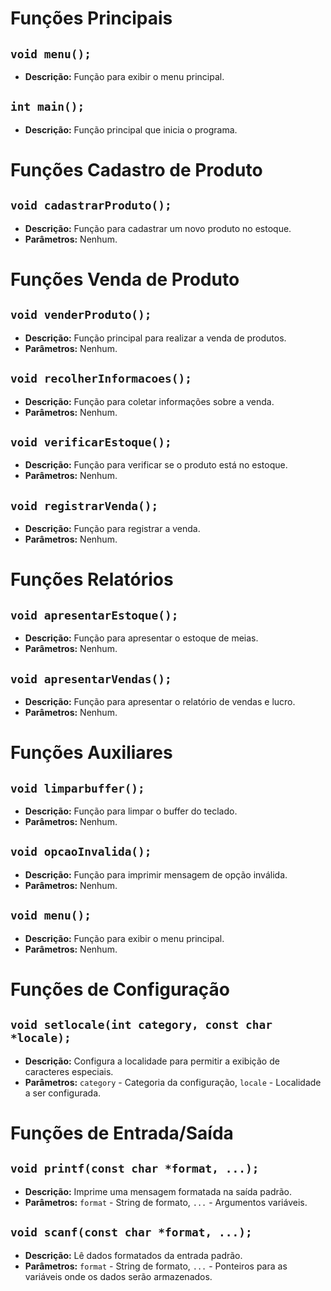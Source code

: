 # Funções Principais

## `void menu();`
- **Descrição:** Função para exibir o menu principal.

## `int main();`
- **Descrição:** Função principal que inicia o programa.

# Funções Cadastro de Produto

## `void cadastrarProduto();`
- **Descrição:** Função para cadastrar um novo produto no estoque.
- **Parâmetros:** Nenhum.

# Funções Venda de Produto

## `void venderProduto();`
- **Descrição:** Função principal para realizar a venda de produtos.
- **Parâmetros:** Nenhum.

## `void recolherInformacoes();`
- **Descrição:** Função para coletar informações sobre a venda.
- **Parâmetros:** Nenhum.

## `void verificarEstoque();`
- **Descrição:** Função para verificar se o produto está no estoque.
- **Parâmetros:** Nenhum.

## `void registrarVenda();`
- **Descrição:** Função para registrar a venda.
- **Parâmetros:** Nenhum.

# Funções Relatórios

## `void apresentarEstoque();`
- **Descrição:** Função para apresentar o estoque de meias.
- **Parâmetros:** Nenhum.

## `void apresentarVendas();`
- **Descrição:** Função para apresentar o relatório de vendas e lucro.
- **Parâmetros:** Nenhum.

# Funções Auxiliares

## `void limparbuffer();`
- **Descrição:** Função para limpar o buffer do teclado.
- **Parâmetros:** Nenhum.

## `void opcaoInvalida();`
- **Descrição:** Função para imprimir mensagem de opção inválida.
- **Parâmetros:** Nenhum.

## `void menu();`
- **Descrição:** Função para exibir o menu principal.
- **Parâmetros:** Nenhum.

# Funções de Configuração

## `void setlocale(int category, const char *locale);`
- **Descrição:** Configura a localidade para permitir a exibição de caracteres especiais.
- **Parâmetros:** `category` - Categoria da configuração, `locale` - Localidade a ser configurada.

# Funções de Entrada/Saída

## `void printf(const char *format, ...);`
- **Descrição:** Imprime uma mensagem formatada na saída padrão.
- **Parâmetros:** `format` - String de formato, `...` - Argumentos variáveis.

## `void scanf(const char *format, ...);`
- **Descrição:** Lê dados formatados da entrada padrão.
- **Parâmetros:** `format` - String de formato, `...` - Ponteiros para as variáveis onde os dados serão armazenados.
